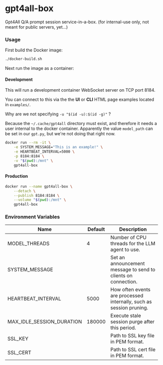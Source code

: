 # gpt4all-box

Gpt4All Q/A prompt session service-in-a-box. (for internal-use only, not meant for public servers, yet...)


### Usage

First build the Docker image:
```sh
./docker-build.sh
```

Next run the image as a container:

#### Development

This will run a development container WebSocket server on TCP port 8184.

You can connect to this via the the **UI** or **CLI** HTML page examples located in `examples/`.

Why are we not specifying `-u "$(id -u):$(id -g)"` ?

Because the `~/.cache/gpt4all` directory must exist, and therefore it needs a user internal to the docker container.
Apparently the value `model_path` can be set in our `gpt.py`, but we're not doing that right now.

```sh
docker run --rm -it \
	-e SYSTEM_MESSAGE="This is an example!" \
	-e HEARTBEAT_INTERVAL=5000 \
	-p 8184:8184 \
	-v "$(pwd):/mnt" \
	gpt4all-box
```

#### Production
```sh
docker run --name gpt4all-box \
	--detach \
	--publish 8184:8184 \
	--volume "$(pwd):/mnt" \
	gpt4all-box
```

### Environment Variables

| Name                       | Default           | Description                                                                            |
|----------------------------|-------------------|----------------------------------------------------------------------------------------|
| MODEL_THREADS              | 4                 | Number of CPU threads for the LLM agent to use.                                        |
| SYSTEM_MESSAGE             |                   | Set an announcement message to send to clients on connection.                          |
| HEARTBEAT_INTERVAL         | 5000              | How often events are processed internally, such as session pruning.                    |
| MAX_IDLE_SESSION_DURATION  | 180000            | Execute stale session purge after this period.                                         |
| SSL_KEY                    |                   | Path to SSL key file in PEM format.                                                    |
| SSL_CERT                   |                   | Path to SSL cert file in PEM format.                                                   |
